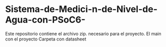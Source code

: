 # Sistema-de-Medici-n-de-Nivel-de-Agua-con-PSoC6-
Este repositorio contiene el archivo zip. necesario para el proyecto.
El main con el proyecto 
Carpeta con datasheet
